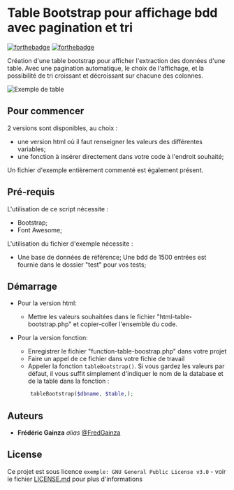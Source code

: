 # Table Bootstrap pour affichage bdd avec pagination et tri 

[![forthebadge](http://forthebadge.com/images/badges/built-with-love.svg)](http://forthebadge.com)  [![forthebadge](http://forthebadge.com/images/badges/powered-by-electricity.svg)](http://forthebadge.com)

Création d'une table bootstrap pour afficher l'extraction des données d'une table.
Avec une pagination automatique, le choix de l'affichage, et la possibilité de tri croissant et décroissant sur chacune des colonnes.

![Exemple de table](https://www.fgainza.fr/img/divers/pagination-github.jpg "Exemple de table obtenue")

## Pour commencer

2 versions sont disponibles, au choix :
- une version html où il faut renseigner les valeurs des différentes variables;
- une fonction à insérer directement dans votre code à l'endroit souhaité;

Un fichier d'exemple entièrement commenté est également présent.

## Pré-requis

L'utilisation de ce script nécessite :
- Bootstrap;
- Font Awesome;

L'utilisation du fichier d'exemple nécessite :
- Une base de données de référence;
Une bdd de 1500 entrées est fournie dans le dossier "test" pour vos tests;

## Démarrage

- Pour la version html:
    * Mettre les valeurs souhaitées dans le fichier "html-table-bootstrap.php" et copier-coller l'ensemble du code.

- Pour la version fonction:
    * Enregistrer le fichier "function-table-boostrap.php" dans votre projet
    * Faire un appel de ce fichier dans votre fichie de travail
    * Appeler la fonction `tableBootstrap()`.
    Si vous gardez les valeurs par défaut, il vous suffit simplement d'indiquer le nom de la database et de la table dans la fonction :
    ```php
        tableBootstrap($dbname, $table,);
    ```

## Auteurs

* **Frédéric Gainza** _alias_ [@FredGainza](https://github.com/FredGainza)

## License

Ce projet est sous licence ``exemple: GNU General Public License v3.0`` - voir le fichier [LICENSE.md](LICENSE.md) pour plus d'informations

